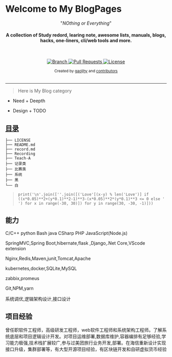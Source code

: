 # Welcome to My BlogPages


<p align="center">"<i>NOthing or Everything</i>"</p>

<h4 align="center">A collection of Study redord, learing note, awesome lists, manuals, blogs, hacks, one-liners, cli/web tools and more.</h4>

<br>

<p align="center">
  <a href="https://github.com/gaoljhy/blog/tree/master">
    <img src="https://img.shields.io/badge/Branch-master-green.svg?longCache=true"
        alt="Branch">
  </a>
  <a href="https://github.com/gaoljhy/blog/pulls">
    <img src="https://img.shields.io/badge/PRs-welcome-brightgreen.svg?longCache=true"
        alt="Pull Requests">
  </a>
  <a href="https://github.com/gaoljhy/blog/blob/master/LICENSE">
    <img src="https://img.shields.io/badge/License-MIT-blue.svg?longCache=true"
        alt="License">
  </a>
</p>

<div align="center">
  <sub>Created by
  <a href="http://grj321.com">gaoljhy</a> and
  <a href="https://github.com/gaoljhy/blog/contributors">
    contributors
  </a>
</div>

<br>

****

> Here is My Blog category

+ Need + Deepth

+ Design + TODO

## [目录](record.md)

    ├── LICENSE
    ├── README.md
    ├── record.md
    ├── Recording
    ├── Teach-A
    ├── 记录类
    ├── 比赛类
    ├── 系统
    ├── 黑
    └── 白

> `print('\n'.join([''.join([('Love'[(x-y) % len('Love')] if ((x*0.05)**2+(y*0.1)**2-1)**3-(x*0.05)**2*(y*0.1)**3 <= 0 else ' ') for x in range(-30, 30)]) for y in range(30, -30, -1)]))`

## 能力

C/C++ python Bash java CSharp PHP JavaScript(Node.js)

SpringMVC,Spring Boot,hibernate,flask ,Django,.Net Core,VScode extension

Nginx,Redis,Maven,junit,Tomcat,Apache

kubernetes,docker,SQLite,MySQL

zabbix,promeus

Git,NPM,yarn

系统调优,逻辑架构设计,接口设计

## 项目经验

曾任职软件工程师，高级研发工程师，web软件工程师和系统架构工程师。了解系统底层和项目逻辑设计开发。对项目运维部署,数据库维护,容器编排有足够经验,学习能力极强,技术栈扩展较广,参与过美团旅行业务开发,部署。在海信重新设计实现接口升级，集群部署等，有大型开源项目经验，有区块链开发和自研虚拟货币经验